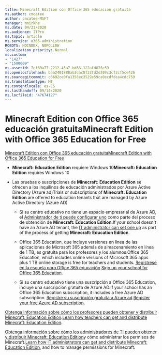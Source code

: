 ```yaml
---
title: Minecraft Edition con Office 365 educación gratuita
ms.author: cmcatee
author: cmcatee-MSFT
manager: mnirkhe
ms.date: 04/21/2020
ms.audience: ITPro
ms.topic: article
ms.service: o365-administration
ROBOTS: NOINDEX, NOFOLLOW
localization_priority: Normal
ms.custom:
- "1427"
- "1500009"
ms.assetid: 7cf69a77-2212-43a7-bd68-122afd876e59
ms.openlocfilehash: baa2401888ab3dac8f32fd2d209c3cf3cf5ce426
ms.sourcegitcommit: c6692ce0fa1358ec3529e59ca0ecdfdea4cdc759
ms.translationtype: MT
ms.contentlocale: es-ES
ms.lasthandoff: 09/14/2020
ms.locfileid: "47674127"
---
```

# <a name="minecraft-edition-with-office-365-education-for-free"></a><span data-ttu-id="7e521-102">Minecraft Edition con Office 365 educación gratuita</span><span class="sxs-lookup"><span data-stu-id="7e521-102">Minecraft Edition with Office 365 Education for Free</span></span>

[<span data-ttu-id="7e521-103">Minecraft Edition con Office 365 educación gratuita</span><span class="sxs-lookup"><span data-stu-id="7e521-103">Minecraft Edition with Office 365 Education for Free</span></span>](https://docs.microsoft.com/education/windows/get-minecraft-for-education)
  
- <span data-ttu-id="7e521-104">**Minecraft: Education Edition** requiere Windows 10</span><span class="sxs-lookup"><span data-stu-id="7e521-104">**Minecraft: Education Edition** requires Windows 10</span></span>

- <span data-ttu-id="7e521-105">Las pruebas o suscripciones de **Minecraft: Education Edition** se ofrecen a los inquilinos de educación administrados por Azure Active Directory (Azure ad)</span><span class="sxs-lookup"><span data-stu-id="7e521-105">Trials or subscriptions of **Minecraft: Education Edition** are offered to education tenants that are managed by Azure Active Directory (Azure AD)</span></span>

  - <span data-ttu-id="7e521-106">Si su centro educativo no tiene un espacio empresarial de Azure AD, el [Administrador de ti puede configurar uno](https://docs.microsoft.com/education/windows/school-get-minecraft) como parte del proceso de obtención de **Minecraft: Education Edition**.</span><span class="sxs-lookup"><span data-stu-id="7e521-106">If your school doesn't have an Azure AD tenant, the [IT administrator can set one up](https://docs.microsoft.com/education/windows/school-get-minecraft) as part of the process of getting **Minecraft: Education Edition**.</span></span>

  - <span data-ttu-id="7e521-107">Office 365 Education, que incluye versiones en línea de las aplicaciones de Microsoft 365 además de almacenamiento en línea de 1 TB, es gratuita para los profesores y los alumnos.</span><span class="sxs-lookup"><span data-stu-id="7e521-107">Office 365 Education, which includes online versions of Microsoft 365 apps plus 1 TB online storage is free for teachers and students.</span></span> <span data-ttu-id="7e521-108">[Regístrese en la escuela para Office 365 educación](https://products.office.com/academic/office-365-education-plan).</span><span class="sxs-lookup"><span data-stu-id="7e521-108">[Sign up your school for Office 365 Education](https://products.office.com/academic/office-365-education-plan).</span></span>

  - <span data-ttu-id="7e521-109">Si su centro educativo tiene una suscripción a Office 365 Education, incluye una suscripción gratuita de Azure AD.</span><span class="sxs-lookup"><span data-stu-id="7e521-109">If your school has an Office 365 Education subscription, it includes a free Azure AD subscription.</span></span> <span data-ttu-id="7e521-110">[Registre su suscripción gratuita a Azure ad](https://msdn.microsoft.com/library/windows/hardware/mt703369%28v=vs.85%29.aspx).</span><span class="sxs-lookup"><span data-stu-id="7e521-110">[Register your free Azure AD subscription](https://msdn.microsoft.com/library/windows/hardware/mt703369%28v=vs.85%29.aspx).</span></span>

<span data-ttu-id="7e521-111">[Obtenga información sobre cómo los profesores pueden obtener y distribuir Minecraft: Education Edition](https://docs.microsoft.com/education/windows/teacher-get-minecraft).</span><span class="sxs-lookup"><span data-stu-id="7e521-111">[Learn how teachers can get and distribute Minecraft: Education Edition](https://docs.microsoft.com/education/windows/teacher-get-minecraft).</span></span>
  
<span data-ttu-id="7e521-112">[Obtenga información sobre cómo los administradores de TI pueden obtener y distribuir Minecraft: Education Edition](https://docs.microsoft.com/education/windows/school-get-minecraft)y cómo administrar los permisos de Minecraft.</span><span class="sxs-lookup"><span data-stu-id="7e521-112">[Learn how IT administrators can get and distribute Minecraft: Education Edition](https://docs.microsoft.com/education/windows/school-get-minecraft), and how to manage permissions for Minecraft.</span></span>